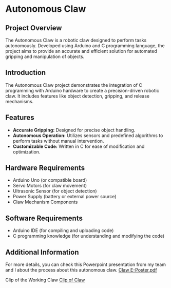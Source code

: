 
# Autonomous Claw

## Project Overview

The Autonomous Claw is a robotic claw designed to perform tasks autonomously. Developed using Arduino and C programming language, the project aims to provide an accurate and efficient solution for automated gripping and manipulation of objects.


## Introduction

The Autonomous Claw project demonstrates the integration of C programming with Arduino hardware to create a precision-driven robotic claw. It includes features like object detection, gripping, and release mechanisms.

## Features

- **Accurate Gripping:** Designed for precise object handling.
- **Autonomous Operation:** Utilizes sensors and predefined algorithms to perform tasks without manual intervention.
- **Customizable Code:** Written in C for ease of modification and optimization.

## Hardware Requirements

- Arduino Uno (or compatible board)
- Servo Motors (for claw movement)
- Ultrasonic Sensor (for object detection)
- Power Supply (battery or external power source)
- Claw Mechanism Components

## Software Requirements

- Arduino IDE (for compiling and uploading code)
- C programming knowledge (for understanding and modifying the code)


## Additional Information
For more details, you can check this Powerpoint presentation from my team and I about the process about this autonomous claw.
[Claw E-Poster.pdf](https://github.com/user-attachments/files/16355921/Claw.E-Poster.pdf)

Clip of the Working Claw
[Clip of Claw](https://github.com/user-attachments/assets/aa350438-c292-4c2d-8e38-b6c3245dd99c)





